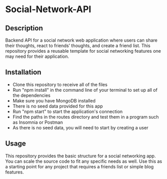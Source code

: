 # Social-Network-API

## Description

Backend API for a social network web application where users can share their thoughts, react to friends’ thoughts, and create a friend list. This repository provides a reusable template for social networking features one may need for their application.

## Installation

   - Clone this repository to receive all of the files
   - Run "npm install" in the command line of your terminal to set up all of the dependencies
   - Make sure you have MongoDB installed
   - There is no seed data provided for this app
   - Run "npm start" to start the application's connection
   - Find the paths in the routes directory and test them in a program such as Insomnia or Postman
   - As there is no seed data, you will need to start by creating a user

## Usage

This repository provides the basic structure for a social networking app. You can scale the source code to fit any specific needs as well. Use this as a starting point for any project that requires a friends list or simple blog features.